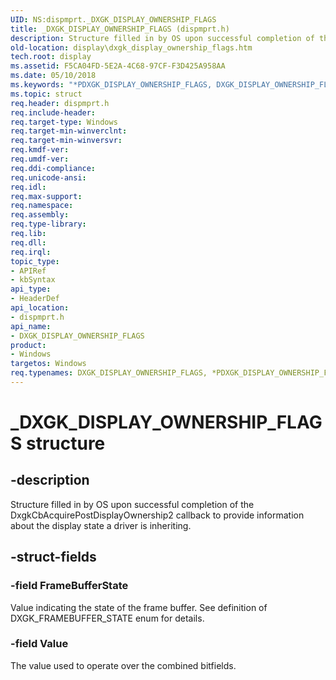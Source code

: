 ```yaml
---
UID: NS:dispmprt._DXGK_DISPLAY_OWNERSHIP_FLAGS
title: _DXGK_DISPLAY_OWNERSHIP_FLAGS (dispmprt.h)
description: Structure filled in by OS upon successful completion of the DxgkCbAcquirePostDisplayOwnership2 callback to provide information about the display state a driver is inheriting.
old-location: display\dxgk_display_ownership_flags.htm
tech.root: display
ms.assetid: F5CA04FD-5E2A-4C68-97CF-F3D425A958AA
ms.date: 05/10/2018
ms.keywords: "*PDXGK_DISPLAY_OWNERSHIP_FLAGS, DXGK_DISPLAY_OWNERSHIP_FLAGS, DXGK_DISPLAY_OWNERSHIP_FLAGS structure [Display Devices], PDXGK_DISPLAY_OWNERSHIP_FLAGS, PDXGK_DISPLAY_OWNERSHIP_FLAGS structure pointer [Display Devices], _DXGK_DISPLAY_OWNERSHIP_FLAGS, display.dxgk_display_ownership_flags, dispmprt/DXGK_DISPLAY_OWNERSHIP_FLAGS, dispmprt/PDXGK_DISPLAY_OWNERSHIP_FLAGS"
ms.topic: struct
req.header: dispmprt.h
req.include-header: 
req.target-type: Windows
req.target-min-winverclnt: 
req.target-min-winversvr: 
req.kmdf-ver: 
req.umdf-ver: 
req.ddi-compliance: 
req.unicode-ansi: 
req.idl: 
req.max-support: 
req.namespace: 
req.assembly: 
req.type-library: 
req.lib: 
req.dll: 
req.irql: 
topic_type:
- APIRef
- kbSyntax
api_type:
- HeaderDef
api_location:
- dispmprt.h
api_name:
- DXGK_DISPLAY_OWNERSHIP_FLAGS
product:
- Windows
targetos: Windows
req.typenames: DXGK_DISPLAY_OWNERSHIP_FLAGS, *PDXGK_DISPLAY_OWNERSHIP_FLAGS
---
```


# _DXGK_DISPLAY_OWNERSHIP_FLAGS structure


## -description


Structure filled in by OS upon successful completion of the DxgkCbAcquirePostDisplayOwnership2 callback to provide information about the display state a driver is inheriting.


## -struct-fields




### -field FrameBufferState

Value indicating the state of the frame buffer.  See definition of DXGK_FRAMEBUFFER_STATE enum for details.  


### -field Value

The value used to operate over the combined bitfields.

